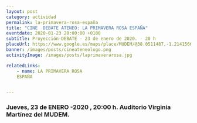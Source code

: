 ```yaml
---
layout: post
category: actividad
permalink: la-primavera-rosa-españa
title: "CINE  DEBATE ATENEO: LA PRIMAVERA ROSA ESPAÑA"
eventdate: 2020-01-23 20:00:00 +0100
subtitle: Proyección-DEBATE - 23 de enero de 2020. - 20 h
placeUrl: https://www.google.es/maps/place/MUDEM/@38.0511487,-1.2141566,15z/data=!4m5!3m4!1s0x0:0xde6031502e1b4fbc!8m2!3d38.0511487!4d-1.2141566
banner: /images/posts/cineateneologo.png
activityImage: /images/posts/laprimaverarosa.jpg

relatedLinks:
    - name: LA PRIMAVERA ROSA  
    ESPAÑA


---
```


### Jueves, 23 de ENERO -2020 , 20:00 h. Auditorio Virginia Martínez del MUDEM.



